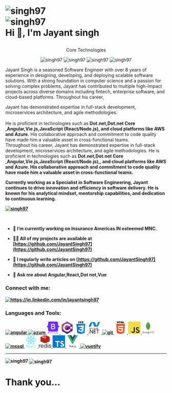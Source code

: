 <h1 align="left">
  <p>
 
 <img src="https://avatars.githubusercontent.com/u/51473212?s=400&u=a5c8039705c059f06a93d76fe61df4b21df2b42f&v=4" width="200" alt="singh97" /> 
  <br>
 <img src="https://komarev.com/ghpvc/?username=singh97&label=Profile%20views&color=0e75b6&style=flat" alt="singh97" /> 
 <br>
  Hi 👋, 
  I'm Jayant singh</h1>


  </p>
  <p align='center'> Core Technologies  </p>
    <p align='center'> 
  <img src="https://trynetsolutions.com/TS/b1.3.gif" width="200" alt="singh97" />  
   <img src="https://d585tldpucybw.cloudfront.net/sfimages/default-source/blogs/2023/2023-11/angular-logo.gif?sfvrsn=240a6236_3" width="200" alt="singh97" />  
   <img src="https://valto.co.uk/wp-content/uploads/2023/05/microsoft-azure-1-1030x515.png" width="200" alt="singh97" />  
       <img src="https://bairesdev.mo.cloudinary.net/blog/2023/06/asp-net-core-identity-with-patterns.jpg?tx=w_1512,q_auto" width="200" alt="singh97" />
   
</p>
 
 Jayant Singh is a seasoned Software Engineer with over 8 years of experience in designing, developing, and deploying scalable software solutions. With a strong foundation in computer science and a passion for solving complex problems, Jayant has contributed to multiple high-impact projects across diverse domains including fintech, enterprise software, and cloud-based platforms. Throughout his career,
 
Jayant has demonstrated expertise in full-stack development, microservices architecture, and agile methodologies. 
<br/><br/>
He is proficient in technologies such as <b> Dot.net,Dot.net Core ,Angular,Vie.js,JavaScript (React/Node.js), and cloud platforms like AWS and Azure.</b>  His collaborative approach and commitment to code quality have made him a valuable asset in cross-functional teams.  
Throughout his career, Jayant has demonstrated expertise in full-stack development, microservices architecture, and agile methodologies. He is proficient in technologies such as <b> Dot.net,Dot.net Core ,Angular,Vie.js,JavaScript (React/Node.js),, and cloud platforms like AWS and Azure. His collaborative approach and commitment to code quality have made him a valuable asset in cross-functional teams.

Currently working as a Specialist in Software Engineering, Jayant continues to drive innovation and efficiency in software delivery. He is known for his analytical mindset, mentorship capabilities, and dedication to continuous learning.

 

<p align="left"> <a href="https://github.com/ryo-ma/github-profile-trophy"><img src="https://github-profile-trophy.vercel.app/?username=singh97" alt="singh97" /></a> </p>

<p align="left"> <a href="https://twitter.com/" target="blank"><img src="https://img.shields.io/twitter/follow/?logo=twitter&style=for-the-badge" alt="" /></a> </p>

- 🔭 I’m currently working on **Insurance Americas** IN esteemed MNC.

- 👨‍💻 All of my projects are available at [https://github.com/JayantSingh97](https://github.com/JayantSingh97)

- 📝 I regularly write articles on [https://github.com/JayantSingh97](https://github.com/JayantSingh97)

- 💬 Ask me about **Angular,React,Dot net,Vue**

<h3 align="left">Connect with me:</h3>
<p align="left">
<a href="https://linkedin.com/in/https://in.linkedin.com/in/jayantsingh97" target="blank"><img align="center" src="https://raw.githubusercontent.com/rahuldkjain/github-profile-readme-generator/master/src/images/icons/Social/linked-in-alt.svg" alt="https://in.linkedin.com/in/jayantsingh97" height="30" width="40" /></a>
</p>

<h3 align="left">Languages and Tools:</h3>
<p align="left"> <a href="https://angular.io" target="_blank" rel="noreferrer"> <img src="https://angular.io/assets/images/logos/angular/angular.svg" alt="angular" width="40" height="40"/> </a> <a href="https://azure.microsoft.com/en-in/" target="_blank" rel="noreferrer"> <img src="https://www.vectorlogo.zone/logos/microsoft_azure/microsoft_azure-icon.svg" alt="azure" width="40" height="40"/> </a> <a href="https://getbootstrap.com" target="_blank" rel="noreferrer"> <img src="https://raw.githubusercontent.com/devicons/devicon/master/icons/bootstrap/bootstrap-plain-wordmark.svg" alt="bootstrap" width="40" height="40"/> </a> <a href="https://www.w3schools.com/cs/" target="_blank" rel="noreferrer"> <img src="https://raw.githubusercontent.com/devicons/devicon/master/icons/csharp/csharp-original.svg" alt="csharp" width="40" height="40"/> </a> <a href="https://www.w3schools.com/css/" target="_blank" rel="noreferrer"> <img src="https://raw.githubusercontent.com/devicons/devicon/master/icons/css3/css3-original-wordmark.svg" alt="css3" width="40" height="40"/> </a> <a href="https://dotnet.microsoft.com/" target="_blank" rel="noreferrer"> <img src="https://raw.githubusercontent.com/devicons/devicon/master/icons/dot-net/dot-net-original-wordmark.svg" alt="dotnet" width="40" height="40"/> </a> <a href="https://git-scm.com/" target="_blank" rel="noreferrer"> <img src="https://www.vectorlogo.zone/logos/git-scm/git-scm-icon.svg" alt="git" width="40" height="40"/> </a> <a href="https://www.w3.org/html/" target="_blank" rel="noreferrer"> <img src="https://raw.githubusercontent.com/devicons/devicon/master/icons/html5/html5-original-wordmark.svg" alt="html5" width="40" height="40"/> </a> <a href="https://developer.mozilla.org/en-US/docs/Web/JavaScript" target="_blank" rel="noreferrer"> 
   <img src="https://raw.githubusercontent.com/devicons/devicon/master/icons/javascript/javascript-original.svg" alt="javascript" width="40" height="40"/> </a> <a href="https://www.mongodb.com/" target="_blank" rel="noreferrer"> <img src="https://raw.githubusercontent.com/devicons/devicon/master/icons/mongodb/mongodb-original-wordmark.svg" alt="mongodb" width="40" height="40"/> </a> <a href="https://www.microsoft.com/en-us/sql-server" target="_blank" rel="noreferrer"> <img src="https://www.svgrepo.com/show/303229/microsoft-sql-server-logo.svg" alt="mssql" width="40" height="40"/> </a> <a href="https://reactjs.org/" target="_blank" rel="noreferrer"> <img src="https://raw.githubusercontent.com/devicons/devicon/master/icons/react/react-original-wordmark.svg" alt="react" width="40" height="40"/> </a> <a href="https://redis.io" target="_blank" rel="noreferrer"> <img src="https://raw.githubusercontent.com/devicons/devicon/master/icons/redis/redis-original-wordmark.svg" alt="redis" width="40" height="40"/> </a> <a href="https://www.typescriptlang.org/" target="_blank" rel="noreferrer"> <img src="https://raw.githubusercontent.com/devicons/devicon/master/icons/typescript/typescript-original.svg" alt="typescript" width="40" height="40"/> </a> <a href="https://vuejs.org/" target="_blank" rel="noreferrer"> <img src="https://raw.githubusercontent.com/devicons/devicon/master/icons/vuejs/vuejs-original-wordmark.svg" alt="vuejs" width="40" height="40"/> </a> <a href="https://vuetifyjs.com/en/" target="_blank" rel="noreferrer"> <img src="https://bestofjs.org/logos/vuetify.svg" alt="vuetify" width="40" height="40"/> </a> </p>
 <hr> 
<p><img align="left" src="https://github-readme-stats.vercel.app/api/top-langs?username=singh97&show_icons=true&locale=en&layout=compact" alt="singh97" /></p>

<p>&nbsp;<img align="center" src="https://github-readme-stats.vercel.app/api?username=singh97&show_icons=true&locale=en" alt="singh97" /></p>


<h1>Thank you...</h1> 
